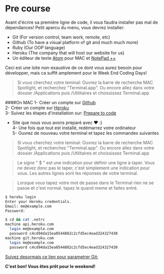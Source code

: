 Pre course
================

Avant d'écrire sa première ligne de code, il vous faudra installer pas mal de dépendances!
Petit apercu du menu, vous devrez installer:

- Git (For version control, team work, remote, etc)
- Github (To have a visual platform of git and much much more)
- Ruby (Our OOP language)
- Heroku (The company that will host our website for us)
- Un éditeur de texte [Atom](https://atom.io/ "Atom.io") pour MAC et [NotePad ++](https://notepad-plus-plus.org/fr/ "NotePad ++")

Ceci est une lsite non-exaustive de ce dont vous aurez besoin pour développer, mais ca suffit amplement pour le Week End Coding Days!

> Si vous cherchez votre teminal: Ouvrez la barre de recherche MAC Spotlight, et recherchez "Terminal.app".
Ou encore allez dans votre dossier /Applications puis /Utilitaires et choississez Terminal.app

####On MAC
1- Créer un compte sur [Github](https://github.com/join "Github")                                            
2- Créer un compte sur [Heroku](https://signup.heroku.com/ "Heroku")                                                   
3- Suivez les étapes d'installation sur: [Prepare to code](http://preparetocode.io "prepare to code")
  - Site que nous vous avons preparé avec &#9829; :)                                       
4- Une fois que tout est installé, redémarrez votre ordinateur                                                           
5- Ouvrez de nouveau votre terminal et tapez les commandes suivantes                                                                                                                                     
>Si vous cherchez votre teminal: Ouvrez la barre de recherche MAC Spotlight, et recherchez "Terminal.app".
Ou encore allez dans votre dossier /Applications puis /Utilitaires et choississez Terminal.app

>Le signe " $ " est une indication pour définir une ligne à taper. Vous ne devez donc pas le taper, c'est simplement une indication pour vous. Les autres lignes sont les réponses de votre terminal.

>Lorsque vous tapez votre mot de passe dans le Terminal rien ne se passe et c'est normal. tapez le quand meme et faites entré.

```bash
$ heroku login
Enter your Heroku credentials.
Email: me@example.com
Password:

$ cd && cat .netrc
machine api.heroku.com
  login me@example.com
  password c4cd94da15ea0544802c2cfd5ec4ead324327430
machine git.heroku.com
  login me@example.com
  password c4cd94da15ea0544802c2cfd5ec4ead324327430
```

[Suivez desormais ce lien pour parametrer Git:](https://help.github.com/articles/set-up-git/ "set up git")


**C'est bon! Vous êtes prêt pour le weekend!**
